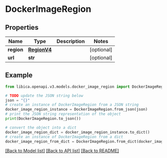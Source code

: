 # DockerImageRegion


## Properties

Name | Type | Description | Notes
------------ | ------------- | ------------- | -------------
**region** | [**RegionV4**](RegionV4.md) |  | [optional] 
**url** | **str** |  | [optional] 

## Example

```python
from libica.openapi.v3.models.docker_image_region import DockerImageRegion

# TODO update the JSON string below
json = "{}"
# create an instance of DockerImageRegion from a JSON string
docker_image_region_instance = DockerImageRegion.from_json(json)
# print the JSON string representation of the object
print(DockerImageRegion.to_json())

# convert the object into a dict
docker_image_region_dict = docker_image_region_instance.to_dict()
# create an instance of DockerImageRegion from a dict
docker_image_region_from_dict = DockerImageRegion.from_dict(docker_image_region_dict)
```
[[Back to Model list]](../README.md#documentation-for-models) [[Back to API list]](../README.md#documentation-for-api-endpoints) [[Back to README]](../README.md)


